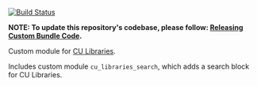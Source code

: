 [![Build Status](https://travis-ci.org/CuBoulder/custom_culibraries_bundle.svg?branch=master)](https://travis-ci.org/CuBoulder/custom_culibraries_bundle)

**NOTE: To update this repository's codebase, please follow: [Releasing Custom Bundle Code](https://github.com/CuBoulder/express_documentation/blob/master/docs/custom_bundle_releases.md#how-to-succesfully-update-a-custom-bundles-code).**

Custom module for [CU Libraries](https://www.colorado.edu/libraries/).

Includes custom module `cu_libraries_search`, which adds a search block for CU Libraries.
